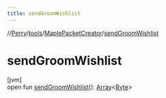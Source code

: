 ```yaml
---
title: sendGroomWishlist
---
```

//[Perry](../../../index.html)/[tools](../index.html)/[MaplePacketCreator](index.html)/[sendGroomWishlist](send-groom-wishlist.html)



# sendGroomWishlist



[jvm]\
open fun [sendGroomWishlist](send-groom-wishlist.html)(): [Array](https://kotlinlang.org/api/latest/jvm/stdlib/kotlin/-array/index.html)<[Byte](https://kotlinlang.org/api/latest/jvm/stdlib/kotlin/-byte/index.html)>




